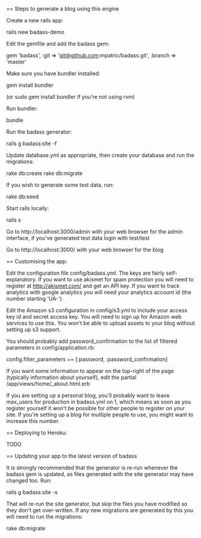 == Steps to generate a blog using this engine

Create a new rails app:

  rails new badass-demo

Edit the gemfile and add the badass gem:

  gem 'badass', :git => 'git@github.com:mpatric/badass.git', :branch => 'master'
  
Make sure you have bundler installed:

  gem install bundler
  
  (or sudo gem install bundler if you're not using rvm)

Run bundler:

  bundle

Run the badass generator:

  rails g badass:site -f

Update database.yml as appropriate, then create your database and run the migrations:

  rake db:create
  rake db:migrate

If you wish to generate some test data, run:

  rake db:seed

Start rails locally:

  rails s

Go to http://localhost:3000/admin with your web browser for the admin interface, if you've generated test data login with test/test

Go to http://localhost:3000/ with your web browser for the blog


== Customising the app:

Edit the configuration file config/badass.yml. The keys are fairly self-explanatory. If you want to use akismet for spam protection you will need to register at http://akismet.com/ and get an API key. If you want to track analytics with google analytics you will need your analytics account id (the number starting 'UA-').

Edit the Amazon s3 configuration in config/s3.yml to include your access key id and secret access key. You will need to sign up for Amazon web services to use this. You won't be able to upload assets to your blog without setting up s3 support.

You should probably add password_confirmation to the list of filtered parameters in config/application.rb:

  config.filter_parameters += [:password, :password_confirmation]

If you want some information to appear on the top-right of the page (typically information about yourself), edit the partial /app/views/home/_about.html.erb

If you are setting up a personal blog, you'll probably want to leave max_users for production in badass.yml on 1, which means as soon as you register yourself it won't be possible for other people to register on your site. If you're setting up a blog for multiple people to use, you might want to increase this number.

== Deploying to Heroku:

TODO


== Updating your app to the latest version of badass

It is strongly recommended that the generator is re-run whenever the badass gem is updated, as files generated with the site generator may have changed too. Run:

  rails g badass:site -s
  
That will re-run the site generator, but skip the files you have modified so they don't get over-written. If any new migrations are generated by this you will need to run the migrations:

  rake db:migrate

